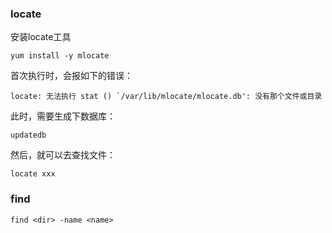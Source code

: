 ### locate

安装locate工具

```shell
yum install -y mlocate
```

首次执行时，会报如下的错误：

```shell
locate: 无法执行 stat () `/var/lib/mlocate/mlocate.db': 没有那个文件或目录
```

此时，需要生成下数据库：

```shell
updatedb
```

然后，就可以去查找文件：

```shell
locate xxx
```

### find

```shell
find <dir> -name <name>
```

